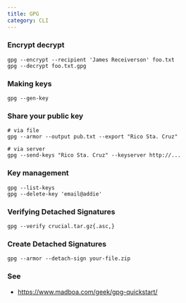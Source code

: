 ```yaml
---
title: GPG
category: CLI
---
```


### Encrypt decrypt

    gpg --encrypt --recipient 'James Receiverson' foo.txt
    gpg --decrypt foo.txt.gpg

### Making keys

    gpg --gen-key

### Share your public key

    # via file
    gpg --armor --output pub.txt --export "Rico Sta. Cruz"

    # via server
    gpg --send-keys "Rico Sta. Cruz" --keyserver http://...

### Key management

    gpg --list-keys
    gpg --delete-key 'email@addie'

### Verifying Detached Signatures

	gpg --verify crucial.tar.gz{.asc,}

### Create Detached Signatures

	gpg --armor --detach-sign your-file.zip

### See
    
* https://www.madboa.com/geek/gpg-quickstart/
